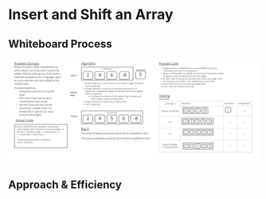 # Insert and Shift an Array

## Whiteboard Process

![Challenge 02 Whiteboard](challenge-02-whiteboard.jpg)

## Approach & Efficiency
<!-- What approach did you take? Discuss Why. What is the Big O space/time for this approach? -->
